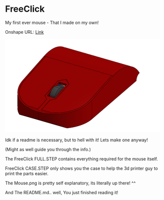 # FreeClick
My first ever mouse - That I made on my own!

Onshape URL: [Link](https://cad.onshape.com/documents/9e4e7cf224215a33cf5cf04f/w/c7eaa5247fce160ec5cf33b7/e/d4d494f7986b2d038b800d4e?renderMode=0&uiState=6886c2827add7659d1458f80)

![Mouse](Mouse.png)


Idk if a readme is necessary, but to hell with it! Lets make one anyway!


(Might as well guide you through the info.)


The FreeClick FULL.STEP contains everything required for the mouse itself.


FreeClick CASE.STEP only shows you the case to help the 3d printer guy to print the parts easier.

The Mouse.png is pretty self explanatory, its literally up there! ^^

And The README.md.. well, You just finished reading it!
